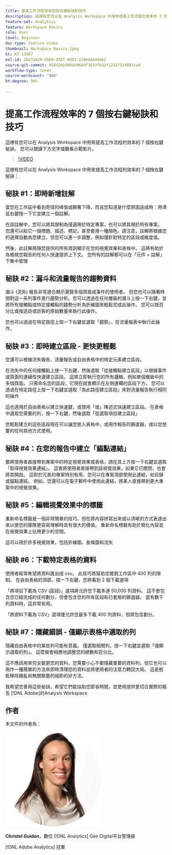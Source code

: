 ```yaml
---
title: 提高工作流程效率的按右鍵秘訣和技巧
description: 這裡有您可以在 Analysis Workspace 中用來提高工作流程的效率的 7 個按右鍵秘訣。
feature-set: Analytics
feature: Workspace Basics
role: User
level: Beginner
doc-type: feature video
thumbnail: Workspace Basics.jpeg
kt: KT-13087
exl-id: 2bd7a828-5bb0-43bf-8802-310edd444d62
source-git-commit: 058d26bd99ab060df3633fb32f1232f534881ca4
workflow-type: tm+mt
source-wordcount: '908'
ht-degree: 96%

---
```


# 提高工作流程效率的 7 個按右鍵秘訣和技巧

這裡有您可以在 Analysis Workspace 中用來提高工作流程的效率的 7 個按右鍵秘訣。 您可以閱讀下方文字或觀看示範影片。

>[!VIDEO](https://video.tv.adobe.com/v/3417736/?quality=12&learn=on)

這裡有您可以在 Analysis Workspace 中用來提高工作流程的效率的 7 個按右鍵秘訣：

## 秘訣 #1：即時新增註解

當您在工作區中看到奇怪的峰值或顯著下降，而且您知道是什麼原因造成時：用滑鼠右鍵按一下它並建立一個註解。

在該註解中，您可以將其限制為僅適用於特定專案，也可以將其用於所有專案。 您還可以給它一個標題、描述、標記，甚至套用一種顏色。請注意，註解將根據您的選擇自動為您建立，但您可以進一步調整，例如僅針對特定的區段或維度值。

然後，此註解將隨您提供的所有資訊顯示在您的視覺效果和表格中。 這將有助於為檢視您報告的任何人快速提供上下文。 您所有的註解都可以在「元件 > 註解」下集中管理

## 秘訣 #2：漏斗和流量報告的趨勢資料

漏斗 (流失) 報告非常適合顯示瀏覽多個頁面或事件的使用者。 但您也可以隨著時間對這一系列事件進行趨勢分析。您可以透過在任何層級的漏斗上按一下右鍵，並將所有接觸點或特定接觸點的趨勢分析為折線圖來輕鬆完成此操作。 您可以按百分比或按造訪或訪客的原始數量來執行此操作。

您也可以透過在特定路徑上按一下右鍵並選取「趨勢」，在流量報表中執行此操作。

## 秘訣 #3：即時建立區段 - 更快更輕鬆

您還可以根據流失報告、流量報告或自由表格中的特定元素建立區段。

在流失中的任何接觸點上按一下右鍵，然後選取「從接觸點建立區段」以根據事件或頁面的連續性快速建立區段。 這將立即執行您的所有邏輯，例如單個層級中的多個頁面。 只需命名您的區段，它現在就會顯示在左側邊欄的區段下方。 您可以透過在特定路徑上按一下右鍵並選取「為此路徑建立區段」來對流量報告執行相同的操作

這也適用於自由表格以建立快速鍵，或使用「或」陳述式快速建立區段。 在表格中選取您需要的列，按一下右鍵，然後選取「從選取項目建立區段」

您輕鬆建立的這些區段現在可以讓您放入表格中，或用作報告的篩選器，或以您想要的任何其他方式使用。

## 秘訣 #4：在您的報告中建立「錨點連結」

要將使用者直接帶到專案中的特定視覺效果或表格，請在其上方按一下右鍵並選取「取得視覺效果連結」。 這會將使用者直接帶到該視覺效果，如果它已關閉，也會將其開啟。 這對於冗長的專案特別有用，您可以在專案頂部使用此連結，如目錄或錨點連結。 例如，您還可以在電子郵件中使用此連結，將某人直接帶到更大專案中的視覺效果。

## 秘訣 #5：編輯視覺效果中的標籤

重新命名標籤是一個非常簡單的技巧，但在將內容拼寫出來或以清晰的方式表達出來以使您的團隊更容易理解時具有很大的價值。 重新命名標籤有助於簡化內容並在視覺效果上佔用更少的空間。

這可以用於許多視覺效果，包括折線圖、長條圖和流失

## 秘訣 #6：下載特定表格的資料

使用者經常希望將資料匯出成 csv。 此技巧將幫助您擺脫工作區中 400 列的限制。 在自由表格的頂部，按一下右鍵，您將看到 2 個下載選項

「將項目下載為 CSV (區段)」選項將允許您下載多達 50,000 列資料。 這不會包含您已經完成的任何劃分，但會包含您的所有區段和已套用的篩選器。 當有數千列資料時，這非常有用。

「將資料下載為 CSV」選項僅允許您最多下載 400 列資料，但將包含劃分。

## 秘訣 #7：隱藏錯誤 - 僅顯示表格中選取的列

隱藏自由表格中的某些列可能有意義。 僅選取相關列，按一下右鍵並選取「僅顯示選取的列」。 這麼做會相應地調整您的總數和百分比。

這不應該用來完全變更您的資料，您需要小心不要隱藏重要的資料列。但它也可以用作一種簡單的方法來即時清理您的資料並將使用者的注意力轉回大局。 這是輕鬆移除雜亂和無關緊要的細節的好方法。

我希望您善用這些秘訣，希望它們能協助您節省時間，並使用提供更切合實際的報告 [!DNL Adobe]的Analysis Workspace

## 作者

本文件的作者為：

![Christel Guidon](assets/christel-guidon.jpg)

**Christel Guidon**，數位 [!DNL Analytics] Gen Digital平台管理員

[!DNL Adobe Analytics] 冠軍
